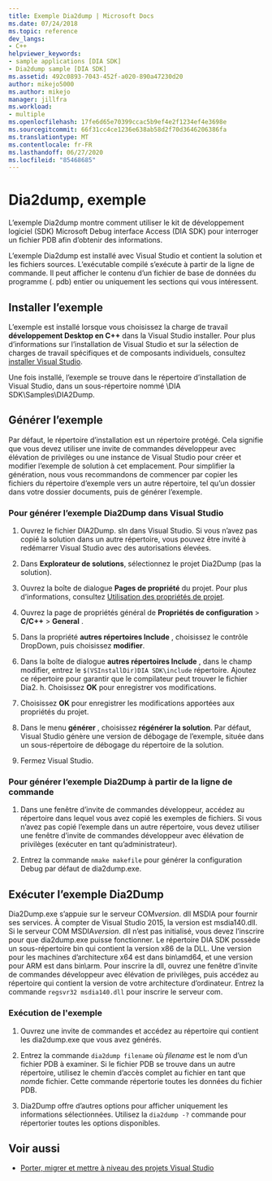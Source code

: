 ```yaml
---
title: Exemple Dia2dump | Microsoft Docs
ms.date: 07/24/2018
ms.topic: reference
dev_langs:
- C++
helpviewer_keywords:
- sample applications [DIA SDK]
- Dia2dump sample [DIA SDK]
ms.assetid: 492c0893-7043-452f-a020-890a47230d20
author: mikejo5000
ms.author: mikejo
manager: jillfra
ms.workload:
- multiple
ms.openlocfilehash: 17fe6d65e70399ccac5b9ef4e2f1234ef4e3698e
ms.sourcegitcommit: 66f31cc4ce1236e638ab58d2f70d3646206386fa
ms.translationtype: MT
ms.contentlocale: fr-FR
ms.lasthandoff: 06/27/2020
ms.locfileid: "85468685"
---
```

# <a name="dia2dump-sample"></a>Dia2dump, exemple

L’exemple Dia2dump montre comment utiliser le kit de développement logiciel (SDK) Microsoft Debug interface Access (DIA SDK) pour interroger un fichier PDB afin d’obtenir des informations.

L’exemple Dia2dump est installé avec Visual Studio et contient la solution et les fichiers sources. L’exécutable compilé s’exécute à partir de la ligne de commande. Il peut afficher le contenu d’un fichier de base de données du programme (. pdb) entier ou uniquement les sections qui vous intéressent.

## <a name="install-the-sample"></a>Installer l’exemple

L’exemple est installé lorsque vous choisissez la charge de travail **développement Desktop en C++** dans la Visual Studio installer. Pour plus d’informations sur l’installation de Visual Studio et sur la sélection de charges de travail spécifiques et de composants individuels, consultez [installer Visual Studio](../../install/install-visual-studio.md).

Une fois installé, l’exemple se trouve dans le répertoire d’installation de Visual Studio, dans un sous-répertoire nommé \DIA SDK\Samples\DIA2Dump.

## <a name="build-the-sample"></a>Générer l’exemple

Par défaut, le répertoire d’installation est un répertoire protégé. Cela signifie que vous devez utiliser une invite de commandes développeur avec élévation de privilèges ou une instance de Visual Studio pour créer et modifier l’exemple de solution à cet emplacement. Pour simplifier la génération, nous vous recommandons de commencer par copier les fichiers du répertoire d’exemple vers un autre répertoire, tel qu’un dossier dans votre dossier documents, puis de générer l’exemple.

### <a name="to-build-the-dia2dump-sample-in-visual-studio"></a>Pour générer l’exemple Dia2Dump dans Visual Studio

1. Ouvrez le fichier DIA2Dump. sln dans Visual Studio. Si vous n’avez pas copié la solution dans un autre répertoire, vous pouvez être invité à redémarrer Visual Studio avec des autorisations élevées.

1. Dans **Explorateur de solutions**, sélectionnez le projet Dia2Dump (pas la solution).

1. Ouvrez la boîte de dialogue **Pages de propriété** du projet. Pour plus d’informations, consultez [Utilisation des propriétés de projet](/cpp/build/working-with-project-properties).

1. Ouvrez la page de propriétés général de **Propriétés de configuration**  >  **C/C++**  >  **General** .

1. Dans la propriété **autres répertoires Include** , choisissez le contrôle DropDown, puis choisissez **modifier**.

1. Dans la boîte de dialogue **autres répertoires Include** , dans le champ modifier, entrez le `$(VSInstallDir)DIA SDK\include` répertoire. Ajoutez ce répertoire pour garantir que le compilateur peut trouver le fichier Dia2. h. Choisissez **OK** pour enregistrer vos modifications.

1. Choisissez **OK** pour enregistrer les modifications apportées aux propriétés du projet.

1. Dans le menu **générer** , choisissez **régénérer la solution**. Par défaut, Visual Studio génère une version de débogage de l’exemple, située dans un sous-répertoire de débogage du répertoire de la solution.

1. Fermez Visual Studio.

### <a name="to-build-the-dia2dump-sample-at-the-command-line"></a>Pour générer l’exemple Dia2Dump à partir de la ligne de commande

1. Dans une fenêtre d’invite de commandes développeur, accédez au répertoire dans lequel vous avez copié les exemples de fichiers. Si vous n’avez pas copié l’exemple dans un autre répertoire, vous devez utiliser une fenêtre d’invite de commandes développeur avec élévation de privilèges (exécuter en tant qu’administrateur).

1. Entrez la commande `nmake makefile` pour générer la configuration Debug par défaut de dia2dump.exe.

## <a name="run-the-dia2dump-sample"></a>Exécuter l’exemple Dia2Dump

Dia2Dump.exe s’appuie sur le serveur COM*version*. dll MSDIA pour fournir ses services. À compter de Visual Studio 2015, la version est msdia140.dll. Si le serveur COM MSDIA*version*. dll n’est pas initialisé, vous devez l’inscrire pour que dia2dump.exe puisse fonctionner. Le répertoire DIA SDK possède un sous-répertoire bin qui contient la version x86 de la DLL. Une version pour les machines d’architecture x64 est dans bin\amd64, et une version pour ARM est dans bin\arm. Pour inscrire la dll, ouvrez une fenêtre d’invite de commandes développeur avec élévation de privilèges, puis accédez au répertoire qui contient la version de votre architecture d’ordinateur. Entrez la commande `regsvr32 msdia140.dll` pour inscrire le serveur com.

### <a name="to-run-the-sample"></a>Exécution de l'exemple

1. Ouvrez une invite de commandes et accédez au répertoire qui contient les dia2dump.exe que vous avez générés.

1. Entrez la commande `dia2dump filename` où *filename* est le nom d’un fichier PDB à examiner. Si le fichier PDB se trouve dans un autre répertoire, utilisez le chemin d’accès complet au fichier en tant que *nom*de fichier. Cette commande répertorie toutes les données du fichier PDB.

1. Dia2Dump offre d’autres options pour afficher uniquement les informations sélectionnées. Utilisez la `dia2dump -?` commande pour répertorier toutes les options disponibles.

## <a name="see-also"></a>Voir aussi

- [Porter, migrer et mettre à niveau des projets Visual Studio](../../porting/port-migrate-and-upgrade-visual-studio-projects.md)
